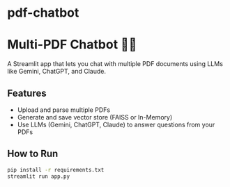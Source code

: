 # pdf-chatbot
# Multi-PDF Chatbot 🤖📄

A Streamlit app that lets you chat with multiple PDF documents using LLMs like Gemini, ChatGPT, and Claude.

## Features
- Upload and parse multiple PDFs
- Generate and save vector store (FAISS or In-Memory)
- Use LLMs (Gemini, ChatGPT, Claude) to answer questions from your PDFs

## How to Run
```bash
pip install -r requirements.txt
streamlit run app.py
